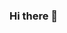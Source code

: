 ### Hi there 👋

<!--
**nghuuduc21/nghuuduc21** is a ✨ _special_ ✨ repository because its `README.md` (this file) appears on your GitHub profile.

Here are some ideas to get you started:

- 🔭 I’m currently working on home
- 🌱 I’m currently learning programming
- 👯 I’m looking to collaborate on github
- 🤔 I’m looking for help with you
- 💬 Ask me about github
- 📫 How to reach me: github
- 😄 Pronouns: <3
- ⚡ Fun fact: I'm handsome
-->
